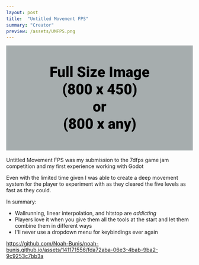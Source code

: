 ```yaml
---
layout: post
title:  "Untitled Movement FPS"
summary: "Creator"
preview: /assets/UMFPS.png
---
```


![Picture 1](/assets/fullsize.png)

Untitled Movement FPS was my submission to the 7dfps game jam competition and my first experience working with Godot

Even with the limited time given I was able to create a deep movement system for the player to experiment with as they cleared the five levels as fast as they could.

In summary:
- Wallrunning, linear interpolation, and hitstop are *addicting*
- Players love it when you give them all the tools at the start and let them combine them in different ways
- I'll never use a dropdown menu for keybindings ever again

https://github.com/Noah-Bunis/noah-bunis.github.io/assets/141171556/fda72aba-06e3-4bab-9ba2-9c9253c7bb3a

